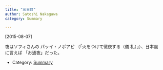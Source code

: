 ```yaml
---
title: "三日目"
author: Satoshi Nakagawa
category: Summary

---
```


[2015-08-07]  

 夜はソフィさんの
パッイ・ノポアピ （「火をつけて徹夜する（儀
礼）」）、日本風に言えば
「お通夜」だった。

- Category: [Summary](categories.html#Summary)

